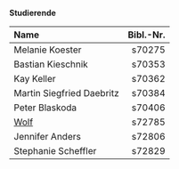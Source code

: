 **Studierende**

<!--

 Aufgabenbereich    | Rufzeichen | Bibl.-Nr.
:-------------------|:----------:|----------:
 Projektleitung     | -          | -
 Analyse            | -          | -
 Entwurf            | -          | -
 Implementation     | -          | -
 Dokumentation      | -          | -
 Qualitätssicherung | -          | -
 Datenbank          | -          | -
 Test               | -          | -

-->

Name | Bibl.-Nr.
:----|-----:
Melanie Koester | s70275
Bastian Kieschnik |s70353
Kay Keller |s70362
Martin Siegfried Daebritz |s70384
Peter Blaskoda |s70406
[Wolf](http://github.com/s72785/) |s72785
Jennifer Anders |s72806
Stephanie Scheffler |s72829

<!-- Auflösung nochmal nachdem Doku (README) bearbeitet wurde mit Wunsch-URL/-Name etc. -->

